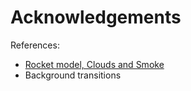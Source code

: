 # Acknowledgements

References:

- <a href="https://codepen.io/recursiveElk/pen/rXaoKY">Rocket model, Clouds and Smoke</a>
- <a herf="https://www.joshwcomeau.com/react/rainbow-button/">Background transitions</a>
